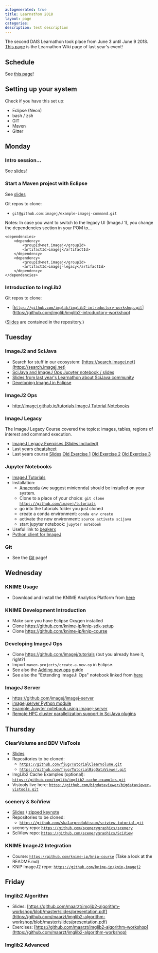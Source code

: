 ```yaml
---
autogenerated: true
title: Learnathon 2018
layout: page
categories: 
description: test description
---
```


The second DAIS Learnathon took place from June 3 until June 9 2018.  
[This page](https://imagej.net/2017-06-18_-_DAIS_learnathon) is the Learnathon Wiki page of last year's event!

Schedule
--------

See [this page](https://indico.mpi-cbg.de/event/50/other-view?view=standard)!

Setting up your system
----------------------

Check if you have this set up:

-   Eclipse (Neon)
-   bash / zsh
-   GIT
-   Maven
-   Gitter

Monday
------

### Intro session...

See [slides](https://frauzufall.github.io/imagej-universe-intro/)!

### Start a Maven project with Eclipse

See [slides](https://github.com/fiji/learnathon-2018/blob/master/Start%20a%20Maven%20Project.pdf)

Git repos to clone:

-   `git@github.com:imagej/example-imagej-command.git`

Notes: In case you want to switch to the legacy UI (ImageJ 1), you change the dependencies section in your POM to...

    <dependencies>
        <dependency>
            <groupId>net.imagej</groupId>
            <artifactId>imagej</artifactId>
        </dependency>
        <dependency>
            <groupId>net.imagej</groupId>
            <artifactId>imagej-legacy</artifactId>
        </dependency>
    </dependencies>

### Introduction to ImgLib2

Git repos to clone:

-   [[`https://github.com/imglib/imglib2-introductory-workshop.git`](https://github.com/imglib/imglib2-introductory-workshop.git)](https://github.com/imglib/imglib2-introductory-workshop)

([Slides](https://github.com/imglib/imglib2-introductory-workshop/blob/master/Introduction-ImgLib2.pdf) are contained in the repository.)

Tuesday
-------

### ImageJ2 and SciJava

-   Search for stuff in our ecosystem: [https://search.imagej.net](https://search.imagej.net)
-   [SciJava and ImageJ Ops Jupyter notebook / slides](https://github.com/fiji/learnathon-2018/blob/master/SciJava%20and%20ImageJ%20Ops.ipynb)
-   [Slides from last year's Learnathon about SciJava community](http://imagej.github.io/presentations/2017-06-19-dais-learnathon/)
-   [Developing ImageJ in Eclipse](https://imagej.net/Developing_ImageJ_in_Eclipse)

### ImageJ2 Ops

-   [http://imagej.github.io/tutorials ImageJ Tutorial Notebooks](http://imagej.github.io/tutorials)

### ImageJ Legacy

The ImageJ Legacy Course covered the topics: images, tables, regions of interest and command execution.

-   [ImageJ Legacy Exercises (Slides Included)](https://github.com/maarzt/imagej-legacy-course)
-   Last years [cheatsheet](https://github.com/maarzt/imagej-legacy-course/blob/master/slides/ij_legacy_cheetsheet.pdf)
-   Last years course [Slides](https://github.com/mpicbg-scicomp/ij2course-images/blob/master/slides/ij_legacy.pdf) [Old Exercise 1](https://github.com/mpicbg-scicomp/ij2course-images) [Old Exercise 2](https://github.com/mpicbg-scicomp/ij2course-regions) [Old Exercise 3](https://github.com/mpicbg-scicomp/ij2course-tables)

### Jupyter Notebooks

-   [ImageJ Tutorials](https://github.com/imagej/tutorials)
-   Installation:
    -   [Anaconda](https://conda.io/miniconda.html) (we suggest miniconda) should be installed on your system.
    -   Clone to a place of your choice: `git clone `[`https://github.com/imagej/tutorials`](https://github.com/imagej/tutorials)
    -   go into the tutorials folder you just cloned
    -   create a conda environment: `conda env create`
    -   activate the new environment: `source activate scijava`
    -   start jupyter notebook: `jupyter notebook`
-   Useful link to [beakerx](https://github.com/twosigma/beakerx)
-   [Python client for ImageJ](https://github.com/imagej/imagej.py)

### Git

-   See the [Git](Git) page!

Wednesday
---------

### KNIME Usage

-   Download and install the KNIME Analytics Platform from [here](https://www.knime.com/downloads/download-knime)

### KNIME Development Introduction

-   Make sure you have Eclipse Oxygen installed
-   Clone https://github.com/knime-ip/knip-sdk-setup
-   Clone https://github.com/knime-ip/knip-course

### Developing ImageJ Ops

-   Clone https://github.com/imagej/tutorials (but you already have it, right?)
-   Import `maven-projects/create-a-new-op` in Eclipse.
-   See also the [Adding new ops](Adding_new_ops) guide
-   See also the "Extending ImageJ: Ops" notebook linked from [here](http://imagej.github.io/tutorials)

### ImageJ Server

-   https://github.com/imagej/imagej-server
-   [imagej.server Python module](https://github.com/imagej/imagej.py/tree/master/imagej/server)
-   [Example Jupyter notebook using imagej-server](https://github.com/CellProfiler/notebooks/blob/master/cellprofiler_with_imagej_server.ipynb)
-   [Remote HPC cluster parallelization support in SciJava plugins](http://forum.imagej.net/t/remote-hpc-cluster-parallelization-support-in-scijava-plugins/10755)

Thursday
--------

### ClearVolume and BDV VisTools

-   [Slides](https://github.com/fiji/learnathon-2018/blob/master/Jug_BigDataAnd3dViz.pdf)
-   Repositories to be cloned:
    -   [`https://github.com/fjug/TutorialClearVolume.git`](https://github.com/fjug/TutorialClearVolume.git)
    -   [`https://github.com/fjug/TutorialBigDataViewer.git`](https://github.com/fjug/TutorialBigDataViewer.git)
-   ImgLib2 Cache Examples (optional): [`https://github.com/imglib/imglib2-cache-examples.git`](https://github.com/imglib/imglib2-cache-examples.git)
-   Vistools live here: [`https://github.com/bigdataviewer/bigdataviewer-vistools.git`](https://github.com/bigdataviewer/bigdataviewer-vistools.git)

### scenery & SciView

-   [Slides](https://ulrik.is/sharing-a-file-named/dais-learnathon-2018-scenery-sciview.pdf) / [zipped keynote](https://ulrik.is/sharing-a-file-named/dais-learnathon-2018-scenery-sciview.zip)
-   Repositories to be cloned:
    -   [`https://github.com/skalarproduktraum/sciview-tutorial.git`](https://github.com/skalarproduktraum/sciview-tutorial.git)
-   scenery repo: [`https://github.com/scenerygraphics/scenery`](https://github.com/scenerygraphics/scenery)
-   SciView repo: [`https://github.com/scenerygraphics/SciView`](https://github.com/scenerygraphics/SciView)

### KNIME ImageJ2 Integration

-   Course: [`https://github.com/knime-ip/knip-course`](https://github.com/knime-ip/knip-course) (Take a look at the README.md)
-   KNIP ImageJ2 repo: [`https://github.com/knime-ip/knip-imagej2`](https://github.com/knime-ip/knip-imagej2)

Friday
------

### Imglib2 Algorithm

-   Slides: [https://github.com/maarzt/imglib2-algorithm-workshop/blob/master/slides/presentation.pdf](https://github.com/maarzt/imglib2-algorithm-workshop/blob/master/slides/presentation.pdf)
-   Exercises: [https://github.com/maarzt/imglib2-algorithm-workshop](https://github.com/maarzt/imglib2-algorithm-workshop)

### Imglib2 Advanced
